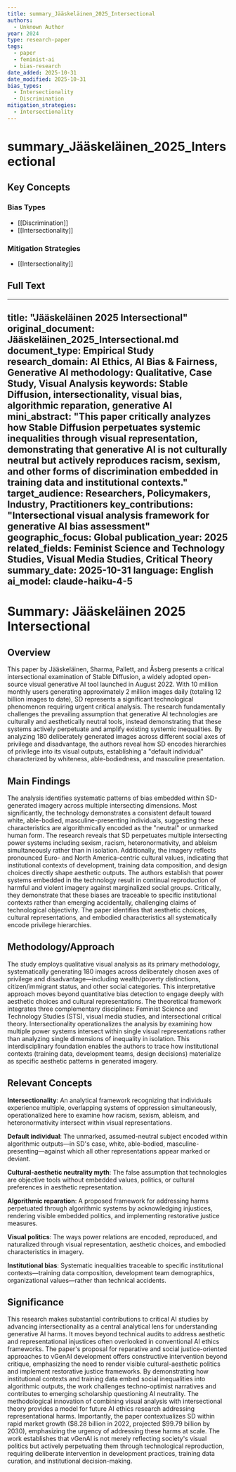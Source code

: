 ```yaml
---
title: summary_Jääskeläinen_2025_Intersectional
authors:
  - Unknown Author
year: 2024
type: research-paper
tags:
  - paper
  - feminist-ai
  - bias-research
date_added: 2025-10-31
date_modified: 2025-10-31
bias_types:
  - Intersectionality
  - Discrimination
mitigation_strategies:
  - Intersectionality
---
```


# summary_Jääskeläinen_2025_Intersectional

## Key Concepts

### Bias Types
- [[Discrimination]]
- [[Intersectionality]]

### Mitigation Strategies
- [[Intersectionality]]

## Full Text

---
title: "Jääskeläinen 2025 Intersectional"
original_document: Jääskeläinen_2025_Intersectional.md
document_type: Empirical Study
research_domain: AI Ethics, AI Bias & Fairness, Generative AI
methodology: Qualitative, Case Study, Visual Analysis
keywords: Stable Diffusion, intersectionality, visual bias, algorithmic reparation, generative AI
mini_abstract: "This paper critically analyzes how Stable Diffusion perpetuates systemic inequalities through visual representation, demonstrating that generative AI is not culturally neutral but actively reproduces racism, sexism, and other forms of discrimination embedded in training data and institutional contexts."
target_audience: Researchers, Policymakers, Industry, Practitioners
key_contributions: "Intersectional visual analysis framework for generative AI bias assessment"
geographic_focus: Global
publication_year: 2025
related_fields: Feminist Science and Technology Studies, Visual Media Studies, Critical Theory
summary_date: 2025-10-31
language: English
ai_model: claude-haiku-4-5
---

# Summary: Jääskeläinen 2025 Intersectional

## Overview

This paper by Jääskeläinen, Sharma, Pallett, and Åsberg presents a critical intersectional examination of Stable Diffusion, a widely adopted open-source visual generative AI tool launched in August 2022. With 10 million monthly users generating approximately 2 million images daily (totaling 12 billion images to date), SD represents a significant technological phenomenon requiring urgent critical analysis. The research fundamentally challenges the prevailing assumption that generative AI technologies are culturally and aesthetically neutral tools, instead demonstrating that these systems actively perpetuate and amplify existing systemic inequalities. By analyzing 180 deliberately generated images across different social axes of privilege and disadvantage, the authors reveal how SD encodes hierarchies of privilege into its visual outputs, establishing a "default individual" characterized by whiteness, able-bodiedness, and masculine presentation.

## Main Findings

The analysis identifies systematic patterns of bias embedded within SD-generated imagery across multiple intersecting dimensions. Most significantly, the technology demonstrates a consistent default toward white, able-bodied, masculine-presenting individuals, suggesting these characteristics are algorithmically encoded as the "neutral" or unmarked human form. The research reveals that SD perpetuates multiple intersecting power systems including sexism, racism, heteronormativity, and ableism simultaneously rather than in isolation. Additionally, the imagery reflects pronounced Euro- and North America-centric cultural values, indicating that institutional contexts of development, training data composition, and design choices directly shape aesthetic outputs. The authors establish that power systems embedded in the technology result in continual reproduction of harmful and violent imagery against marginalized social groups. Critically, they demonstrate that these biases are traceable to specific institutional contexts rather than emerging accidentally, challenging claims of technological objectivity. The paper identifies that aesthetic choices, cultural representations, and embodied characteristics all systematically encode privilege hierarchies.

## Methodology/Approach

The study employs qualitative visual analysis as its primary methodology, systematically generating 180 images across deliberately chosen axes of privilege and disadvantage—including wealth/poverty distinctions, citizen/immigrant status, and other social categories. This interpretative approach moves beyond quantitative bias detection to engage deeply with aesthetic choices and cultural representations. The theoretical framework integrates three complementary disciplines: Feminist Science and Technology Studies (STS), visual media studies, and intersectional critical theory. Intersectionality operationalizes the analysis by examining how multiple power systems intersect within single visual representations rather than analyzing single dimensions of inequality in isolation. This interdisciplinary foundation enables the authors to trace how institutional contexts (training data, development teams, design decisions) materialize as specific aesthetic patterns in generated imagery.

## Relevant Concepts

**Intersectionality**: An analytical framework recognizing that individuals experience multiple, overlapping systems of oppression simultaneously, operationalized here to examine how racism, sexism, ableism, and heteronormativity intersect within visual representations.

**Default individual**: The unmarked, assumed-neutral subject encoded within algorithmic outputs—in SD's case, white, able-bodied, masculine-presenting—against which all other representations appear marked or deviant.

**Cultural-aesthetic neutrality myth**: The false assumption that technologies are objective tools without embedded values, politics, or cultural preferences in aesthetic representation.

**Algorithmic reparation**: A proposed framework for addressing harms perpetuated through algorithmic systems by acknowledging injustices, rendering visible embedded politics, and implementing restorative justice measures.

**Visual politics**: The ways power relations are encoded, reproduced, and naturalized through visual representation, aesthetic choices, and embodied characteristics in imagery.

**Institutional bias**: Systematic inequalities traceable to specific institutional contexts—training data composition, development team demographics, organizational values—rather than technical accidents.

## Significance

This research makes substantial contributions to critical AI studies by advancing intersectionality as a central analytical lens for understanding generative AI harms. It moves beyond technical audits to address aesthetic and representational injustices often overlooked in conventional AI ethics frameworks. The paper's proposal for reparative and social justice-oriented approaches to vGenAI development offers constructive intervention beyond critique, emphasizing the need to render visible cultural-aesthetic politics and implement restorative justice frameworks. By demonstrating how institutional contexts and training data embed social inequalities into algorithmic outputs, the work challenges techno-optimist narratives and contributes to emerging scholarship questioning AI neutrality. The methodological innovation of combining visual analysis with intersectional theory provides a model for future AI ethics research addressing representational harms. Importantly, the paper contextualizes SD within rapid market growth ($8.28 billion in 2022, projected $99.79 billion by 2030), emphasizing the urgency of addressing these harms at scale. The work establishes that vGenAI is not merely reflecting society's visual politics but actively perpetuating them through technological reproduction, requiring deliberate intervention in development practices, training data curation, and institutional decision-making.
